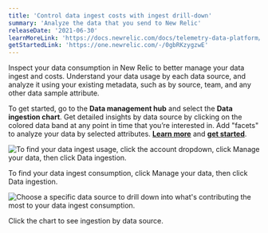 ```yaml
---
title: 'Control data ingest costs with ingest drill-down'
summary: 'Analyze the data that you send to New Relic'
releaseDate: '2021-06-30'
learnMoreLink: 'https://docs.newrelic.com/docs/telemetry-data-platform/manage-data/manage-data-coming-new-relic/#facet-data-ingest'
getStartedLink: 'https://one.newrelic.com/-/0gbRKzygzwE'
---
```


Inspect your data consumption in New Relic to better manage your data ingest and costs. Understand your data usage by each data source, and analyze it using your existing metadata, such as by source, team, and any other data sample attribute.

To get started, go to the **Data management hub** and select the **Data ingestion chart**. Get detailed insights by data source by clicking on the colored data band at any point in time that you’re interested in. Add "facets" to analyze your data by selected attributes. [**Learn more**](https://docs.newrelic.com/docs/telemetry-data-platform/manage-data/manage-data-coming-new-relic/#facet-data-ingest) and [**get started**](https://one.newrelic.com/-/0gbRKzygzwE).

![To find your data ingest usage, click the account dropdown, click Manage your data, then click Data ingestion.](./images/ingest_drill_down_1_of_2.png "A screenshot that shows how to find your data ingest consumption.")

<figcaption>To find your data ingest consumption, click Manage your data, then click Data ingestion.</figcaption>

![Choose a specific data source to drill down into what's contributing the most to your data ingest consumption.](./images/ingest_drill_down_2_of_2.png "A screenshot that shows the data ingest by data source dropdown.")

<figcaption>Click the chart to see ingestion by data source.</figcaption>

